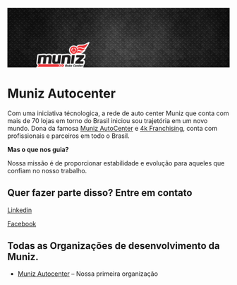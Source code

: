 ![Oracle Logo](https://github.com/Muniz-Autocenter/.github/blob/main/profile/fundo1.png)

# Muniz Autocenter

Com uma iniciativa técnologica, a rede de auto center Muniz que conta com mais de 70 lojas em torno do Brasil iniciou sou trajetória em um novo mundo. Dona da famosa [Muniz AutoCenter](https://munizautocenter.com.br/) e [4k Franchising](https://4kfranchising.com.br/), conta com profissionais e parceiros em todo o Brasil.

**Mas o que nos guia?**

Nossa missão é de proporcionar estabilidade e evolução para aqueles que confiam no nosso trabalho.

## Quer fazer parte disso? Entre em contato

[Linkedin](https://br.linkedin.com/company/munizautocenter)

[Facebook](https://pt-br.facebook.com/munizautocentermaringa/)<br>

## Todas as Organizações de desenvolvimento da Muniz.

* [Muniz Autocenter](https://github.com/Muniz-Autocente) – Nossa primeira organização
